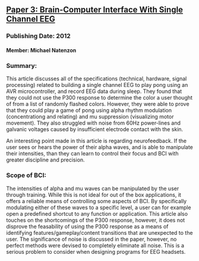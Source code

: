 ## [Paper 3: Brain-Computer Interface With Single Channel EEG](https://people.ece.cornell.edu/land/courses/ece4760/FinalProjects/s2012/cwm55/cwm55_mj294/#)
### Publishing Date: 2012
#### Member: Michael Natenzon
 
### Summary:
This article discusses all of the specifications (technical, hardware, signal processing) related to
building a single channel EEG to play pong using an AVR microcontroller, and record EEG data during sleep.
They found that they could not use the P300 response to determine the color a user thought of from a list of
randomly flashed colors. However, they were able to prove that they could play a game of pong using alpha rhythm
modulation (concentrationg and relating) and mu suppression (visualizing motor movement). They also 
struggled with noise from 60Hz power-lines and galvanic voltages caused by insufficient electrode contact
with the skin.

An interesting point made in this article is regarding neurofeedback. 
If the user sees or hears the power of their alpha waves, and is able to manipulate their intensities, 
than they can learn to control their focus and BCI with greater discipline and precision.

### Scope of BCI:
The intensities of alpha and mu waves can be manipulated by the user through training. While this is not ideal for
out of the box applications, it offers a reliable means of controlling some aspects of BCI. By specifically
modulating either of these waves to a specific level, a user can for example open a predefined shortcut
to any function or application. This article also touches on the shortcomings of the P300 response, however, 
it does not disprove the feasability of using the P300 response as a means of identifying 
features/gameplay/content transitions that are unexpected to the user. The significance of noise is discussed in
the paper, however, no perfect methods were devised to completely eliminate all noise. This is a serious problem
to consider when designing programs for EEG headsets.
